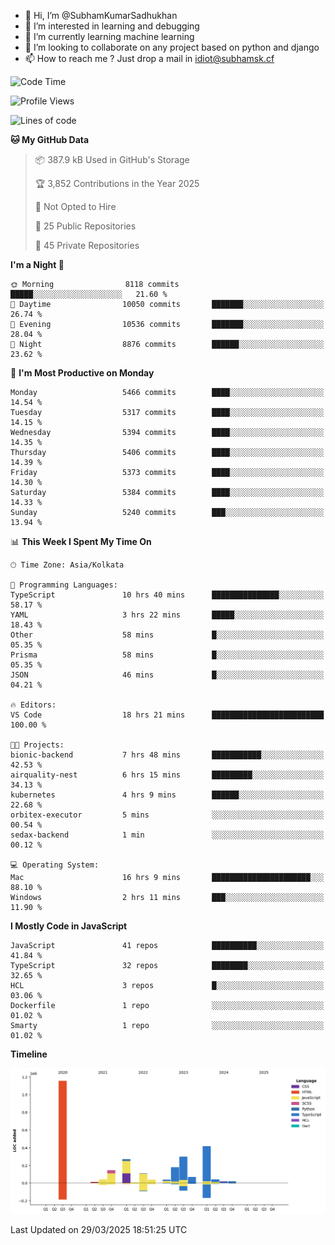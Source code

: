 - 👋 Hi, I’m @SubhamKumarSadhukhan
- 👀 I’m interested in learning and debugging
- 🌱 I’m currently learning machine learning
- 💞️ I’m looking to collaborate on any project based on python and django
- 📫 How to reach me ?
      Just drop a mail in idiot@subhamsk.cf

<!---
SubhamKumarSadhukhan/SubhamKumarSadhukhan is a ✨ special ✨ repository because its `README.md` (this file) appears on your GitHub profile.
You can click the Preview link to take a look at your changes.
--->


<!--START_SECTION:waka-->
![Code Time](http://img.shields.io/badge/Code%20Time-2%2C810%20hrs%209%20mins-blue)

![Profile Views](http://img.shields.io/badge/Profile%20Views-3-blue)

![Lines of code](https://img.shields.io/badge/From%20Hello%20World%20I%27ve%20Written-2.8%20million%20lines%20of%20code-blue)

**🐱 My GitHub Data** 

> 📦 387.9 kB Used in GitHub's Storage 
 > 
> 🏆 3,852 Contributions in the Year 2025
 > 
> 🚫 Not Opted to Hire
 > 
> 📜 25 Public Repositories 
 > 
> 🔑 45 Private Repositories 
 > 
**I'm a Night 🦉** 

```text
🌞 Morning                8118 commits        █████░░░░░░░░░░░░░░░░░░░░   21.60 % 
🌆 Daytime                10050 commits       ███████░░░░░░░░░░░░░░░░░░   26.74 % 
🌃 Evening                10536 commits       ███████░░░░░░░░░░░░░░░░░░   28.04 % 
🌙 Night                  8876 commits        ██████░░░░░░░░░░░░░░░░░░░   23.62 % 
```
📅 **I'm Most Productive on Monday** 

```text
Monday                   5466 commits        ████░░░░░░░░░░░░░░░░░░░░░   14.54 % 
Tuesday                  5317 commits        ████░░░░░░░░░░░░░░░░░░░░░   14.15 % 
Wednesday                5394 commits        ████░░░░░░░░░░░░░░░░░░░░░   14.35 % 
Thursday                 5406 commits        ████░░░░░░░░░░░░░░░░░░░░░   14.39 % 
Friday                   5373 commits        ████░░░░░░░░░░░░░░░░░░░░░   14.30 % 
Saturday                 5384 commits        ████░░░░░░░░░░░░░░░░░░░░░   14.33 % 
Sunday                   5240 commits        ███░░░░░░░░░░░░░░░░░░░░░░   13.94 % 
```


📊 **This Week I Spent My Time On** 

```text
🕑︎ Time Zone: Asia/Kolkata

💬 Programming Languages: 
TypeScript               10 hrs 40 mins      ███████████████░░░░░░░░░░   58.17 % 
YAML                     3 hrs 22 mins       █████░░░░░░░░░░░░░░░░░░░░   18.43 % 
Other                    58 mins             █░░░░░░░░░░░░░░░░░░░░░░░░   05.35 % 
Prisma                   58 mins             █░░░░░░░░░░░░░░░░░░░░░░░░   05.35 % 
JSON                     46 mins             █░░░░░░░░░░░░░░░░░░░░░░░░   04.21 % 

🔥 Editors: 
VS Code                  18 hrs 21 mins      █████████████████████████   100.00 % 

🐱‍💻 Projects: 
bionic-backend           7 hrs 48 mins       ███████████░░░░░░░░░░░░░░   42.53 % 
airquality-nest          6 hrs 15 mins       █████████░░░░░░░░░░░░░░░░   34.13 % 
kubernetes               4 hrs 9 mins        ██████░░░░░░░░░░░░░░░░░░░   22.68 % 
orbitex-executor         5 mins              ░░░░░░░░░░░░░░░░░░░░░░░░░   00.54 % 
sedax-backend            1 min               ░░░░░░░░░░░░░░░░░░░░░░░░░   00.12 % 

💻 Operating System: 
Mac                      16 hrs 9 mins       ██████████████████████░░░   88.10 % 
Windows                  2 hrs 11 mins       ███░░░░░░░░░░░░░░░░░░░░░░   11.90 % 
```

**I Mostly Code in JavaScript** 

```text
JavaScript               41 repos            ██████████░░░░░░░░░░░░░░░   41.84 % 
TypeScript               32 repos            ████████░░░░░░░░░░░░░░░░░   32.65 % 
HCL                      3 repos             █░░░░░░░░░░░░░░░░░░░░░░░░   03.06 % 
Dockerfile               1 repo              ░░░░░░░░░░░░░░░░░░░░░░░░░   01.02 % 
Smarty                   1 repo              ░░░░░░░░░░░░░░░░░░░░░░░░░   01.02 % 
```



**Timeline**

![Lines of Code chart](https://raw.githubusercontent.com/SubhamKumarSadhukhan/SubhamKumarSadhukhan/main/assets/bar_graph.png)


 Last Updated on 29/03/2025 18:51:25 UTC
<!--END_SECTION:waka-->
